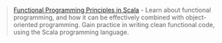 > [Functional Programming Principles in Scala](https://www.coursera.org/course/progfun) - Learn about functional programming, and how it can be effectively combined with object-oriented programming. Gain practice in writing clean functional code, using the Scala programming language.
